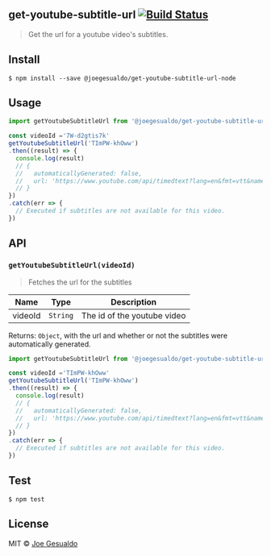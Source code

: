 ## get-youtube-subtitle-url [![Build Status](https://travis-ci.org/joegesualdo/get-youtube-subtitle-url-node.svg?branch=master)](https://travis-ci.org/joegesualdo/get-youtube-subtitle-url-node)
> Get the url for a youtube video's subtitles.

## Install
```
$ npm install --save @joegesualdo/get-youtube-subtitle-url-node
```

## Usage
```javascript
import getYoutubeSubtitleUrl from '@joegesualdo/get-youtube-subtitle-url-node';

const videoId ='7W-d2gtis7k'
getYoutubeSubtitleUrl('TImPW-khOww')
.then((result) => {
  console.log(result)
  // {
  //   automaticallyGenerated: false,
  //   url: 'https://www.youtube.com/api/timedtext?lang=en&fmt=vtt&name=&v=TImPW-khOww'
  // }
})
.catch(err => {
  // Executed if subtitles are not available for this video.
})
```

## API
### `getYoutubeSubtitleUrl(videoId)`
> Fetches the url for the subtitles 

| Name | Type | Description |
|------|------|-------------|
| videoId | `String` | The id of the youtube video |

Returns: `Object`, with the url and whether or not the subtitles were automatically generated.

```javascript
import getYoutubeSubtitleUrl from '@joegesualdo/get-youtube-subtitle-url-node';

const videoId ='TImPW-khOww'
getYoutubeSubtitleUrl('TImPW-khOww')
.then((result) => {
  console.log(result)
  // {
  //   automaticallyGenerated: false,
  //   url: 'https://www.youtube.com/api/timedtext?lang=en&fmt=vtt&name=&v=TImPW-khOww'
  // }
})
.catch(err => {
  // Executed if subtitles are not available for this video.
})
```
## Test
```
$ npm test
```
## License
MIT © [Joe Gesualdo]()
